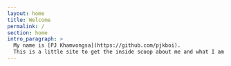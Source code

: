 ```yaml
---
layout: home
title: Welcome
permalink: /
section: home
intro_paragraph: >
  My name is [PJ Khamvongsa](https://github.com/pjkboi).
  This is a little site to get the inside scoop about me and what I am capable of.  
---
```


